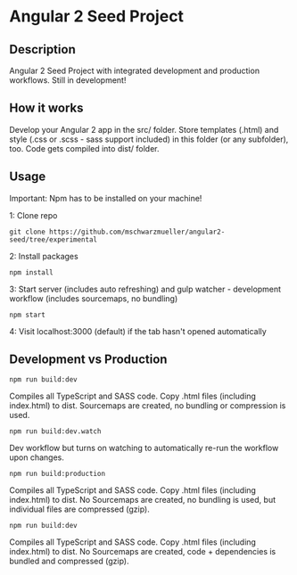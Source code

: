 # Angular 2 Seed Project

## Description
Angular 2 Seed Project with integrated development and production workflows. Still in development!

## How it works
Develop your Angular 2 app in the src/ folder. Store templates (.html) and style (.css or .scss - sass support included) in this folder (or any subfolder), too.
Code gets compiled into dist/ folder.

## Usage
Important: Npm has to be installed on your machine!

1: Clone repo
```
git clone https://github.com/mschwarzmueller/angular2-seed/tree/experimental
```
2: Install packages
```
npm install
```
3: Start server (includes auto refreshing) and gulp watcher - development workflow (includes sourcemaps, no bundling)
```
npm start
```

4: Visit localhost:3000 (default) if the tab hasn't opened automatically

## Development vs Production
```
npm run build:dev
```
Compiles all TypeScript and SASS code. Copy .html files (including index.html) to dist. Sourcemaps are created, no bundling or compression is used.

```
npm run build:dev.watch
```
Dev workflow but turns on watching to automatically re-run the workflow upon changes.

```
npm run build:production
```
Compiles all TypeScript and SASS code. Copy .html files (including index.html) to dist. No Sourcemaps are created, no bundling is used, but individual files are compressed (gzip).

```
npm run build:dev
```
Compiles all TypeScript and SASS code. Copy .html files (including index.html) to dist. No Sourcemaps are created, code + dependencies is bundled and compressed (gzip).